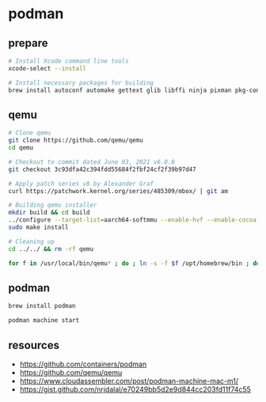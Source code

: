 # podman

## prepare

```bash
# Install Xcode command line tools
xcode-select --install

# Install necessary packages for building
brew install autoconf automake gettext glib libffi ninja pixman pkg-config
```

## qemu

```bash
# Clone qemu
git clone https://github.com/qemu/qemu
cd qemu

# Checkout to commit dated June 03, 2021 v6.0.0
git checkout 3c93dfa42c394fdd55684f2fbf24cf2f39b97d47

# Apply patch series v8 by Alexander Graf
curl https://patchwork.kernel.org/series/485309/mbox/ | git am

# Building qemu installer
mkdir build && cd build
../configure --target-list=aarch64-softmmu --enable-hvf --enable-cocoa  --disable-gnutls
sudo make install

# Cleaning up
cd ../../ && rm -rf qemu

for f in /usr/local/bin/qemu* ; do ; ln -s -f $f /opt/homebrew/bin ; done
```

## podman

```bash
brew install podman

podman machine start
```

## resources

* <https://github.com/containers/podman>
* <https://github.com/qemu/qemu>
* <https://www.cloudassembler.com/post/podman-machine-mac-m1/>
* <https://gist.github.com/nrjdalal/e70249bb5d2e9d844cc203fd11f74c55>
